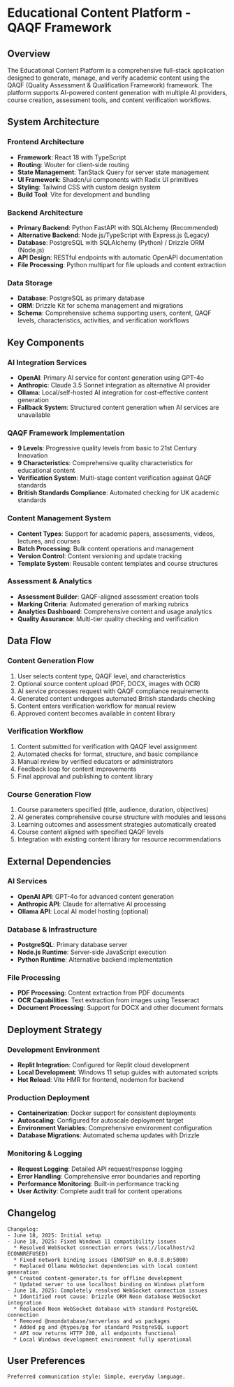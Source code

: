 # Educational Content Platform - QAQF Framework

## Overview

The Educational Content Platform is a comprehensive full-stack application designed to generate, manage, and verify academic content using the QAQF (Quality Assessment & Qualification Framework) framework. The platform supports AI-powered content generation with multiple AI providers, course creation, assessment tools, and content verification workflows.

## System Architecture

### Frontend Architecture
- **Framework**: React 18 with TypeScript
- **Routing**: Wouter for client-side routing
- **State Management**: TanStack Query for server state management
- **UI Framework**: Shadcn/ui components with Radix UI primitives
- **Styling**: Tailwind CSS with custom design system
- **Build Tool**: Vite for development and bundling

### Backend Architecture
- **Primary Backend**: Python FastAPI with SQLAlchemy (Recommended)
- **Alternative Backend**: Node.js/TypeScript with Express.js (Legacy)
- **Database**: PostgreSQL with SQLAlchemy (Python) / Drizzle ORM (Node.js)
- **API Design**: RESTful endpoints with automatic OpenAPI documentation
- **File Processing**: Python multipart for file uploads and content extraction

### Data Storage
- **Database**: PostgreSQL as primary database
- **ORM**: Drizzle Kit for schema management and migrations
- **Schema**: Comprehensive schema supporting users, content, QAQF levels, characteristics, activities, and verification workflows

## Key Components

### AI Integration Services
- **OpenAI**: Primary AI service for content generation using GPT-4o
- **Anthropic**: Claude 3.5 Sonnet integration as alternative AI provider
- **Ollama**: Local/self-hosted AI integration for cost-effective content generation
- **Fallback System**: Structured content generation when AI services are unavailable

### QAQF Framework Implementation
- **9 Levels**: Progressive quality levels from basic to 21st Century Innovation
- **9 Characteristics**: Comprehensive quality characteristics for educational content
- **Verification System**: Multi-stage content verification against QAQF standards
- **British Standards Compliance**: Automated checking for UK academic standards

### Content Management System
- **Content Types**: Support for academic papers, assessments, videos, lectures, and courses
- **Batch Processing**: Bulk content operations and management
- **Version Control**: Content versioning and update tracking
- **Template System**: Reusable content templates and course structures

### Assessment & Analytics
- **Assessment Builder**: QAQF-aligned assessment creation tools
- **Marking Criteria**: Automated generation of marking rubrics
- **Analytics Dashboard**: Comprehensive content and usage analytics
- **Quality Assurance**: Multi-tier quality checking and verification

## Data Flow

### Content Generation Flow
1. User selects content type, QAQF level, and characteristics
2. Optional source content upload (PDF, DOCX, images with OCR)
3. AI service processes request with QAQF compliance requirements
4. Generated content undergoes automated British standards checking
5. Content enters verification workflow for manual review
6. Approved content becomes available in content library

### Verification Workflow
1. Content submitted for verification with QAQF level assignment
2. Automated checks for format, structure, and basic compliance
3. Manual review by verified educators or administrators
4. Feedback loop for content improvements
5. Final approval and publishing to content library

### Course Generation Flow
1. Course parameters specified (title, audience, duration, objectives)
2. AI generates comprehensive course structure with modules and lessons
3. Learning outcomes and assessment strategies automatically created
4. Course content aligned with specified QAQF levels
5. Integration with existing content library for resource recommendations

## External Dependencies

### AI Services
- **OpenAI API**: GPT-4o for advanced content generation
- **Anthropic API**: Claude for alternative AI processing
- **Ollama API**: Local AI model hosting (optional)

### Database & Infrastructure
- **PostgreSQL**: Primary database server
- **Node.js Runtime**: Server-side JavaScript execution
- **Python Runtime**: Alternative backend implementation

### File Processing
- **PDF Processing**: Content extraction from PDF documents
- **OCR Capabilities**: Text extraction from images using Tesseract
- **Document Processing**: Support for DOCX and other document formats

## Deployment Strategy

### Development Environment
- **Replit Integration**: Configured for Replit cloud development
- **Local Development**: Windows 11 setup guides with automated scripts
- **Hot Reload**: Vite HMR for frontend, nodemon for backend

### Production Deployment
- **Containerization**: Docker support for consistent deployments
- **Autoscaling**: Configured for autoscale deployment target
- **Environment Variables**: Comprehensive environment configuration
- **Database Migrations**: Automated schema updates with Drizzle

### Monitoring & Logging
- **Request Logging**: Detailed API request/response logging
- **Error Handling**: Comprehensive error boundaries and reporting
- **Performance Monitoring**: Built-in performance tracking
- **User Activity**: Complete audit trail for content operations

## Changelog

```
Changelog:
- June 18, 2025: Initial setup
- June 18, 2025: Fixed Windows 11 compatibility issues
  * Resolved WebSocket connection errors (wss://localhost/v2 ECONNREFUSED)
  * Fixed network binding issues (ENOTSUP on 0.0.0.0:5000)
  * Replaced Ollama WebSocket dependencies with local content generation
  * Created content-generator.ts for offline development
  * Updated server to use localhost binding on Windows platform
- June 18, 2025: Completely resolved WebSocket connection issues
  * Identified root cause: Drizzle ORM Neon database WebSocket integration
  * Replaced Neon WebSocket database with standard PostgreSQL connection
  * Removed @neondatabase/serverless and ws packages
  * Added pg and @types/pg for standard PostgreSQL support
  * API now returns HTTP 200, all endpoints functional
  * Local Windows development environment fully operational
```

## User Preferences

```
Preferred communication style: Simple, everyday language.
```